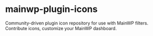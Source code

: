 # mainwp-plugin-icons
Community-driven plugin icon repository for use with MainWP filters. Contribute icons, customize your MainWP dashboard.
